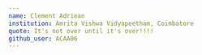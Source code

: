 ```yaml
---
name: Clement Adriean
institution: Amrita Vishwa Vidyapeetham, Coimbatore
quote: It's not over until it's over!!!!
github_user: ACAA06
---
```

